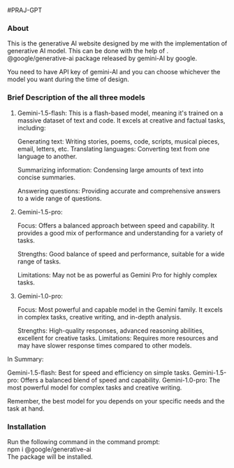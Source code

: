 #PRAJ-GPT

<h3> About </h3>
<p>This is the generative AI website designed by me with the implementation of generative AI model. This can be done with the help of .
@google/generative-ai package released by gemini-AI by google.</p>
<p> You need to have API key of gemini-AI and you can choose whichever the model you want during the time of design.</p>

<h3> Brief Description of the all three models </h3>
<ol>
<li>
<p>Gemini-1.5-flash: This is a flash-based model, meaning it's trained on a massive dataset of text and code. It excels at creative and factual tasks, including:

Generating text: Writing stories, poems, code, scripts, musical pieces, email, letters, etc.
Translating languages: Converting text from one language to another.

Summarizing information: Condensing large amounts of text into concise summaries.

Answering questions: Providing accurate and comprehensive answers to a wide range of questions.</p>
</li>

<li>
<p>
Gemini-1.5-pro:

Focus: Offers a balanced approach between speed and capability. It provides a good mix of performance and understanding for a variety of tasks.

Strengths: Good balance of speed and performance, suitable for a wide range of tasks.

Limitations: May not be as powerful as Gemini Pro for highly complex tasks.</p>
</li>

<li>
<p>
Gemini-1.0-pro:

Focus: Most powerful and capable model in the Gemini family. It excels in complex tasks, creative writing, and in-depth analysis.

Strengths: High-quality responses, advanced reasoning abilities, excellent for creative tasks.
Limitations: Requires more resources and may have slower response times compared to other models.</p>
</li>
</ol>
<p>
In Summary:

Gemini-1.5-flash: Best for speed and efficiency on simple tasks.
Gemini-1.5-pro: Offers a balanced blend of speed and capability.
Gemini-1.0-pro: The most powerful model for complex tasks and creative writing.

Remember, the best model for you depends on your specific needs and the task at hand.
</p>

<h3>Installation</h3>
<p> Run the following command in the command prompt:<br>
npm i @google/generative-ai<br>The package will be installed.</p>